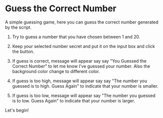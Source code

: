 # Guess the Correct Number

A simple guessing game, here you can guess the correct number generated by the script.

1. Try to guess a number that you have chosen between 1 and 20.

2. Keep your selected number secret and put it on the input box and click the button.

3. If guess is correct, message will appear say say "You Guessed the Correct Number" to let me know I've guessed your number. Also the background color change to different color.

4. If guess is too high, message will appear say say "The number you guessed is to high. Guess Again" to indicate that your number is smaller.

5. If guess is too low, message will appear say "The number you guessed is to low. Guess Again" to indicate that your number is larger.

Let's begin!
